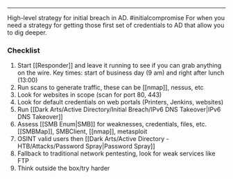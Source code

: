-- -
High-level strategy for initial breach in AD. #initialcompromise 
For when you need a strategy for getting those first set of credentials to AD that allow you to dig deeper. 
### Checklist
1. Start [[Responder]] and leave it running to see if you can grab anything on the wire. Key times: start of business day (9 am) and right after lunch (13:00)
2. Run scans to generate traffic, these can be [[nmap]], nessus, etc
3. Look for websites in scope (scan for port 80, 443)
4. Look for default credentials on web portals (Printers, Jenkins, websites)
5. Run [[Dark Arts/Active Directory/Initial Breach/IPv6 DNS Takeover|IPv6 DNS Takeover]]
6. Assess [[SMB Enum|SMB]] for weaknesses, credentials, files, etc. [[SMBMap]], SMBClient, [[nmap]], metasploit
7. OSINT valid users then [[Dark Arts/Active Directory - HTB/Attacks/Password Spray|Password Spray]]
8. Fallback to traditional network pentesting, look for weak services like FTP
9. Think outside the box/try harder